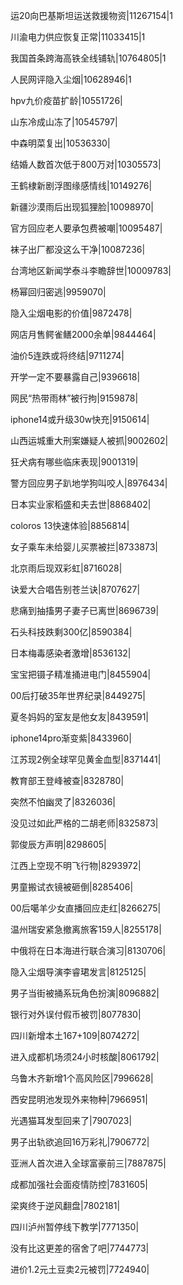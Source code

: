 运20向巴基斯坦运送救援物资|11267154|1

川渝电力供应恢复正常|11033415|1

我国首条跨海高铁全线铺轨|10764805|1

人民网评隐入尘烟|10628946|1

hpv九价疫苗扩龄|10551726|

山东冷成山冻了|10545797|

中森明菜复出|10536330|

结婚人数首次低于800万对|10305573|

王鹤棣新剧浮图缘感情线|10149276|

新疆沙漠雨后出现狐狸脸|10098970|

官方回应老人要承包费被嘲|10095487|

袜子出厂都没这么干净|10087236|

台湾地区新闻学泰斗李瞻辞世|10009783|

杨幂回归密逃|9959070|

隐入尘烟电影的价值|9872478|

网店月售鳄雀鳝2000余单|9844464|

油价5连跌或将终结|9711274|

开学一定不要暴露自己|9396618|

网民“热带雨林”被行拘|9159878|

iphone14或升级30w快充|9150614|

山西运城重大刑案嫌疑人被抓|9002602|

狂犬病有哪些临床表现|9001319|

警方回应男子趴地学狗叫咬人|8976434|

日本实业家稻盛和夫去世|8868402|

coloros 13快速体验|8856814|

女子乘车未给婴儿买票被拦|8733873|

北京雨后现双彩虹|8716028|

诀爱大合唱告别苍兰诀|8707627|

悲痛到抽搐男子妻子已离世|8696739|

石头科技跌剩300亿|8590384|

日本梅毒感染者激增|8536132|

宝宝把镊子精准捅进电门|8455904|

00后打破35年世界纪录|8449275|

夏冬妈妈的室友是他女友|8439591|

iphone14pro渐变紫|8433960|

江苏现2例全球罕见黄金血型|8371441|

教育部王登峰被查|8328780|

突然不怕幽灵了|8326036|

没见过如此严格的二胡老师|8325873|

郭俊辰方声明|8298605|

江西上空现不明飞行物|8293972|

男童搬试衣镜被砸倒|8285406|

00后噶羊少女直播回应走红|8266275|

温州瑞安紧急撤离旅客159人|8255178|

中俄将在日本海进行联合演习|8130706|

隐入尘烟导演李睿珺发言|8125125|

男子当街被捅系玩角色扮演|8096882|

银行对外误付假币被罚|8077830|

四川新增本土167+109|8074272|

进入成都机场须24小时核酸|8061792|

乌鲁木齐新增1个高风险区|7996628|

西安昆明池发现外来物种|7966951|

光遇猫耳发型回来了|7907023|

男子出轨欲追回16万彩礼|7906772|

亚洲人首次进入全球富豪前三|7887875|

成都加强社会面疫情防控|7831605|

梁爽终于逆风翻盘|7802181|

四川泸州暂停线下教学|7771350|

没有比这更差的宿舍了吧|7744773|

进价1.2元土豆卖2元被罚|7724940|


